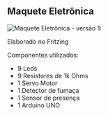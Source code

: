 ## Maquete Eletrônica


![Maquete Eletrônica - versão 1:](https://github.com/CaioMeira/Projeto_Integrador_II_2021/blob/main/Imagens/Maquete%20Eletr%C3%B4nica.png?raw=true)


Elaborado no Fritzing


Componentes utilizados:

- 9 Leds
- 9 Resistores de 1k Ohms
- 1 Servo Motor
- 1 Detector de fumaça
- 1 Sensor de presença
- 1 Arduíno UNO

